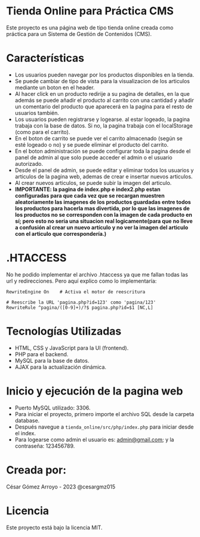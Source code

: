 # Tienda Online para Práctica CMS
Este proyecto es una página web de tipo tienda online creada como práctica para un Sistema de Gestión de Contenidos (CMS).

# Características
- Los usuarios pueden navegar por los productos disponibles en la tienda.
- Se puede cambiar de tipo de vista para la visualizacion de los articulos mediante un boton en el header.
- Al hacer click en un producto redirije a su pagina de detalles, en la que además se puede añadir el producto al carrito con una cantidad y añadir un comentario del producto que aparecerá en la pagina para el resto de usuarios también.
- Los usuarios pueden registrarse y logearse. al estar logeado, la pagina trabaja con la base de datos. Si no, la pagina trabaja con el localStorage (como para el carrito).
- En el boton de carrito se puede ver el carrito almacenado (según se esté logeado o no) y se puede eliminar el producto del carrito.
- En el boton administración se puede configurar toda la pagina desde el panel de admin al que solo puede acceder el admin o el usuario autorizado.
- Desde el panel de admin, se puede editar y eliminar todos los usuarios y articulos de la pagina web, ademas de crear e insertar nuevos articulos.
- Al crear nuevos articulos, se puede subir la imagen del articulo. 
- <b>IMPORTANTE: la pagina de index.php e index2.php estan configuradas para que cada vez que se recargan muestren aleatoriamente las imagenes de los productos guardadas entre todos los productos para hacerla mas divertida, por lo que las imagenes de los productos no se corresponden con la imagen de cada producto en sí; pero esto no seria una situacion real logicamente(para que no lleve a confusión al crear un nuevo artículo y no ver la imagen del articulo con el articulo que correspondería.)</b>

# .HTACCESS
No he podido implementar el archivo .htaccess ya que me fallan todas las url y redirecciones. Pero aquí explico como lo implementaría:

```
RewriteEngine On    # Activa el motor de reescritura

# Reescribe la URL 'pagina.php?id=123' como 'pagina/123'
RewriteRule ^pagina/([0-9]+)/?$ pagina.php?id=$1 [NC,L]
```

# Tecnologías Utilizadas
- HTML, CSS y JavaScript para la UI (frontend).
- PHP para el backend.
- MySQL para la base de datos.
- AJAX para la actualización dinámica.

# Inicio y ejecución de la pagina web
- Puerto MySQL utilizado: 3306.
- Para iniciar el proyecto, primero importe el archivo SQL desde la carpeta database.
- Después navegue a `tienda_online/src/php/index.php` para iniciar desde el index.
- Para logearse como admin el usuario es: admin@gmail.com; y la contraseña: 123456789.
  
# Creada por:
César Gómez Arroyo - 2023
@cesargmz015

# Licencia
Este proyecto está bajo la licencia MIT.
